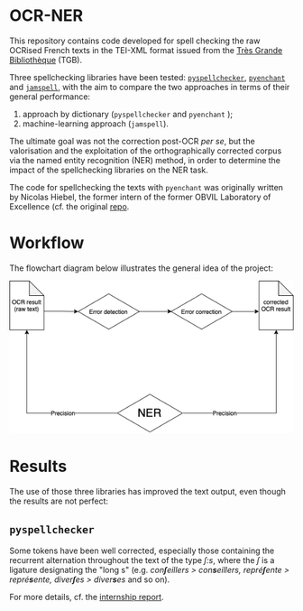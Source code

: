# OCR-NER

This repository contains code developed for spell checking the raw OCRised French texts in the TEI-XML format issued from the [Très Grande Bibliothèque](http://obvil.lip6.fr/tgb/) (TGB).

Three spellchecking libraries have been tested: [`pyspellchecker`](https://github.com/barrust/pyspellchecker), [`pyenchant`](https://github.com/pyenchant/pyenchant) and [`jamspell`](https://github.com/bakwc/JamSpell), with the aim to compare the two approaches in terms of their general performance:

1. approach by dictionary (`pyspellchecker` and `pyenchant` );
2. machine-learning approach  (`jamspell`).

The ultimate goal was not the correction post-OCR _per se_, but the valorisation and the exploitation of the orthographically corrected corpus via the named entity recognition (NER) method, in order to determine the impact of the spellchecking libraries on the NER task.

The code for spellchecking the texts with `pyenchant` was originally written by Nicolas Hiebel, the former intern of the former OBVIL Laboratory of Excellence (cf. the original [repo](https://github.com/Hiebel/Stage-OBVIL-2020/tree/master/Python). 

# Workflow 

The flowchart diagram below illustrates the general idea of the project:
<p align="center">
    <img src="img/post-ocr.drawio.png">
</p>

# Results

The use of those three libraries has improved the text output, even though the results are not perfect:

## `pyspellchecker`

Some tokens have been well corrected, especially those containing the recurrent alternation throughout the text of the type _ſ:s_, where the _ſ_ is a ligature designating the "long s" (e.g. _con**ſ**eillers > con**s**eillers, repré**ſ**ente > repré**s**ente, diver**ſ**es > diver**s**es_ and so on).

For more details, cf. the [internship report](https://docs.google.com/document/d/1DoVp1Ix6xobsaK2XBvQokKUpTzVbAa0B3VEPD7GWmlc/edit?usp=sharing). 
